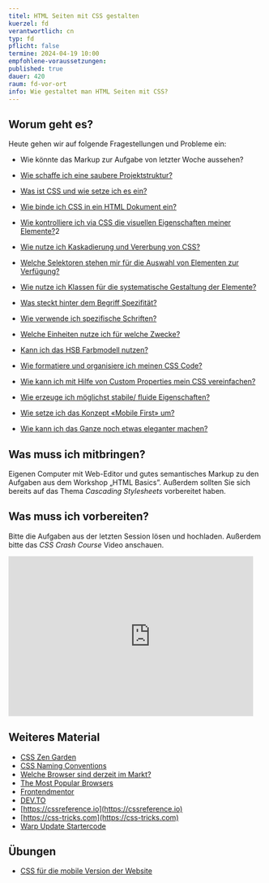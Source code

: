 ```yaml
---
titel: HTML Seiten mit CSS gestalten
kuerzel: fd
verantwortlich: cn
typ: fd
pflicht: false
termine: 2024-04-19 10:00
empfohlene-voraussetzungen: 
published: true
dauer: 420
raum: fd-vor-ort
info: Wie gestaltet man HTML Seiten mit CSS?
---
```


## Worum geht es?
Heute gehen wir auf folgende Fragestellungen und Probleme ein:

- Wie könnte das Markup zur Aufgabe von letzter Woche aussehen?
- [Wie schaffe ich eine saubere Projektstruktur?](https://developer.mozilla.org/en-US/docs/Learn/Getting_started_with_the_web/Dealing_with_files?retiredLocale=de)
- [Was ist CSS und wie setze ich es ein?](https://developer.mozilla.org/en-US/docs/Learn/CSS/First_steps/What_is_CSS)
- [Wie binde ich CSS in ein HTML Dokument ein?](https://developer.mozilla.org/en-US/docs/Learn/CSS/First_steps/Getting_started)
- [Wie kontrolliere ich via CSS die visuellen Eigenschaften meiner Elemente?](https://piccalil.li/blog/a-modern-css-reset)2
- [Wie nutze ich Kaskadierung und Vererbung von CSS?](https://developer.mozilla.org/de/docs/Learn/CSS/Building_blocks/Cascade_and_inheritance)
- [Welche Selektoren stehen mir für die Auswahl von Elementen zur Verfügung?](https://developer.mozilla.org/de/docs/Web/CSS/CSS_Selectors)
- [Wie nutze ich Klassen für die systematische Gestaltung der Elemente?](https://dev.to/clairecodes/reasons-not-to-use-ids-in-css-4ni4)
- [Was steckt hinter dem Begriff Spezifität?](https://developer.mozilla.org/de/docs/Web/CSS/Specificity)
- [Wie verwende ich spezifische Schriften?](https://developer.mozilla.org/en-US/docs/Learn/CSS/Styling_text/Web_fonts)
- [Welche Einheiten nutze ich für welche Zwecke?](https://developer.mozilla.org/en-US/docs/Learn/CSS/Building_blocks/Values_and_units)
- [Kann ich das HSB Farbmodell nutzen?](https://caniuse.com/?search=hsl)
- [Wie formatiere und organisiere ich meinen CSS Code?](https://marketplace.visualstudio.com/items?itemName=esbenp.prettier-vscode)
- [Wie kann ich mit Hilfe von Custom Properties mein CSS vereinfachen?](https://developer.mozilla.org/en-US/docs/Web/CSS/Using_CSS_custom_properties)

- [Wie erzeuge ich möglichst stabile/ fluide Eigenschaften?](https://developer.mozilla.org/en-US/docs/Learn/CSS/CSS_layout/Responsive_Design)
- [Wie setze ich das Konzept «Mobile First» um?](https://developer.mozilla.org/en-US/docs/Web/Progressive_web_apps/Responsive/Mobile_first)
- [Wie kann ich das Ganze noch etwas eleganter machen?](https://developer.mozilla.org/en-US/docs/Web/CSS/CSS_Transitions/Using_CSS_transitions)

## Was muss ich mitbringen?
Eigenen Computer mit Web-Editor und gutes semantisches Markup zu den Aufgaben aus dem Workshop „HTML Basics”. Außerdem sollten Sie sich bereits auf das Thema *Cascading Stylesheets* vorbereitet haben. 

## Was muss ich vorbereiten?
Bitte die Aufgaben aus der letzten Session lösen und hochladen. Außerdem bitte das *CSS Crash Course* Video anschauen.

<div class="columns">
<div class="column">
<div class="js-video">
<iframe width="560" height="315" src="https://www.youtube.com/embed/Tfjd5yzCaxk" frameborder="0" allow="accelerometer; autoplay; encrypted-media; gyroscope; picture-in-picture" allowfullscreen></iframe>
</div>
</div>
<div class="column">
<div class="js-video">
<!-- -->
</div>
</div>
</div>


## Weiteres Material
- [CSS Zen Garden](http://www.csszengarden.com)
- [CSS Naming Conventions](https://www.freecodecamp.org/news/css-naming-conventions-that-will-save-you-hours-of-debugging-35cea737d849/)
- [Welche Browser sind derzeit im Markt?](https://gs.statcounter.com/)
- [The Most Popular Browsers](https://www.w3schools.com/browsers/)
- [Frontendmentor](https://www.frontendmentor.io/solutions)
- [DEV.TO](https://dev.to/)
- [https://cssreference.io](https://cssreference.io)
- [https://css-tricks.com](https://css-tricks.com)
- [Warp Update Startercode](https://th-koeln.sciebo.de/s/gFcMiRJwIkfqFc0)


## Übungen
- [CSS für die mobile Version der Website](../../assignments/fd_02-css/)
